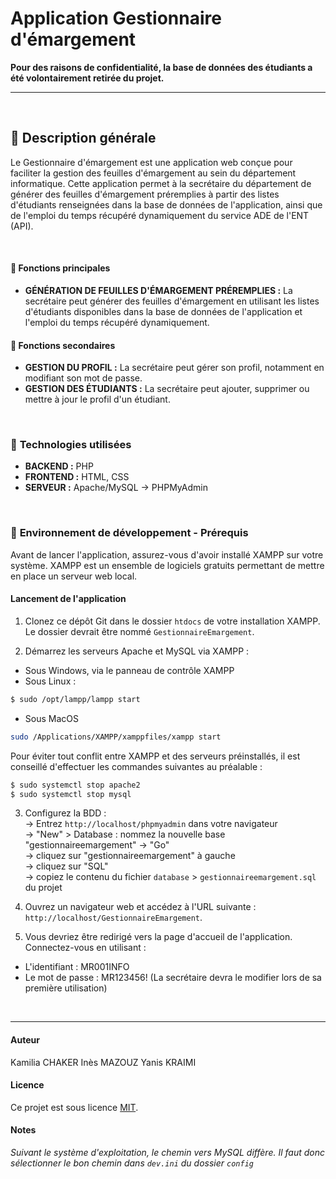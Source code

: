 # **Application Gestionnaire d'émargement**

**Pour des raisons de confidentialité, la base de données des étudiants a été volontairement retirée du projet.**

--------

<br>

## 🔷 **Description générale**

Le Gestionnaire d'émargement est une application web conçue pour faciliter la gestion des feuilles d'émargement au sein du département informatique. Cette application permet à la secrétaire du département de générer des feuilles d'émargement préremplies à partir des listes d'étudiants renseignées dans la base de données de l'application, ainsi que de l'emploi du temps récupéré dynamiquement du service ADE de l'ENT (API).

<br>

#### 🔹 **Fonctions principales**

- **GÉNÉRATION DE FEUILLES D'ÉMARGEMENT PRÉREMPLIES :** La secrétaire peut générer des feuilles d'émargement en utilisant les listes d'étudiants disponibles dans la base de données de l'application et l'emploi du temps récupéré dynamiquement.

#### 🔹 **Fonctions secondaires**

- **GESTION DU PROFIL :** La secrétaire peut gérer son profil, notamment en modifiant son mot de passe.
- **GESTION DES ÉTUDIANTS :** La secrétaire peut ajouter, supprimer ou mettre à jour le profil d'un étudiant.

<br>

### 🔷 **Technologies utilisées**

- **BACKEND :** PHP
- **FRONTEND :** HTML, CSS
- **SERVEUR :** Apache/MySQL → PHPMyAdmin

<br>

### 🔷 **Environnement de développement - Prérequis**

Avant de lancer l'application, assurez-vous d'avoir installé XAMPP sur votre système. XAMPP est un ensemble de logiciels gratuits permettant de mettre en place un serveur web local.

#### **Lancement de l'application**

1. Clonez ce dépôt Git dans le dossier `htdocs` de votre installation XAMPP. Le dossier devrait être nommé `GestionnaireEmargement`.
   
2. Démarrez les serveurs Apache et MySQL via XAMPP : 
- Sous Windows, via le panneau de contrôle XAMPP
- Sous Linux : 
```bash
$ sudo /opt/lampp/lampp start
```
- Sous MacOS
```bash
sudo /Applications/XAMPP/xamppfiles/xampp start
```


Pour éviter tout conflit entre XAMPP et des serveurs préinstallés, il est conseillé d'effectuer les commandes suivantes au préalable :

```bash
$ sudo systemctl stop apache2
$ sudo systemctl stop mysql
```

3. Configurez la BDD : <br>
→ Entrez `http://localhost/phpmyadmin` dans votre navigateur<br>
→ "New" > Database : nommez la nouvelle base "gestionnaireemargement" → "Go"<br>
→ cliquez sur "gestionnaireemargement" à gauche<br>
→ cliquez sur "SQL" <br>
→ copiez le contenu du fichier `database` > `gestionnaireemargement.sql` du projet


3. Ouvrez un navigateur web et accédez à l'URL suivante : `http://localhost/GestionnaireEmargement`.

4. Vous devriez être redirigé vers la page d'accueil de l'application. Connectez-vous en utilisant :
- L'identifiant : MR001INFO
- Le mot de passe : MR123456! (La secrétaire devra le modifier lors de sa première utilisation)

<br>

-----------

#### **Auteur**

Kamilia CHAKER
Inès MAZOUZ
Yanis KRAIMI

#### **Licence**

Ce projet est sous licence [MIT](https://opensource.org/licenses/MIT).

#### **Notes**

*Suivant le système d'exploitation, le chemin vers MySQL diffère. Il faut donc sélectionner le bon chemin dans `dev.ini` du dossier `config`*
